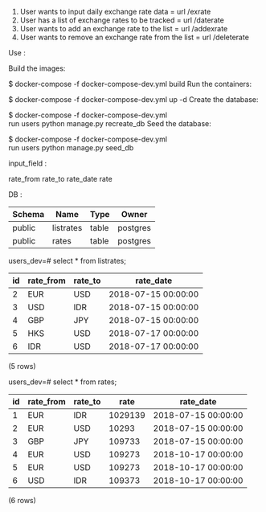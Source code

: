 1. User wants to input daily exchange rate data = url /exrate
2. User has a list of exchange rates to be tracked = url /daterate
3. User wants to add an exchange rate to the list = url /addexrate
4. User wants to remove an exchange rate from the list = url /deleterate


Use :

Build the images:

$ docker-compose -f docker-compose-dev.yml build
Run the containers:

$ docker-compose -f docker-compose-dev.yml up -d
Create the database:

$ docker-compose -f docker-compose-dev.yml \
  run users python manage.py recreate_db
Seed the database:

$ docker-compose -f docker-compose-dev.yml \
  run users python manage.py seed_db

input_field :

rate_from
rate_to
rate_date
rate

DB : 

| Schema |   Name    | Type  |  Owner       |
|--------|-----------|-------|----------    |
| public | listrates | table | postgres     |
| public | rates     | table | postgres     |


 users_dev=# select * from listrates;


  | id | rate_from | rate_to |      rate_date          |
  | ---|-----------|---------|---------------------    |
  |  2 | EUR       | USD     | 2018-07-15 00:00:00     |
  |  3 | USD       | IDR     | 2018-07-15 00:00:00     |
  |  4 | GBP       | JPY     | 2018-07-15 00:00:00     |
  |  5 | HKS       | USD     | 2018-07-17 00:00:00     |
  |  6 | IDR       | USD     | 2018-07-17 00:00:00     |
(5 rows)


users_dev=# select * from rates;

| id | rate_from | rate_to |  rate   |      rate_date         |
|----|-----------|---------|---------|---------------------   |
|  1 | EUR       | IDR     | 1029139 | 2018-07-15 00:00:00    |
|  2 | EUR       | USD     | 10293   | 2018-07-15 00:00:00    |
|  3 | GBP       | JPY     | 109733  | 2018-07-15 00:00:00    |
|  4 | EUR       | USD     | 109273  | 2018-10-17 00:00:00    |
|  5 | EUR       | USD     | 109273  | 2018-10-17 00:00:00    |
|  6 | USD       | IDR     | 109373  | 2018-10-17 00:00:00    |

(6 rows)